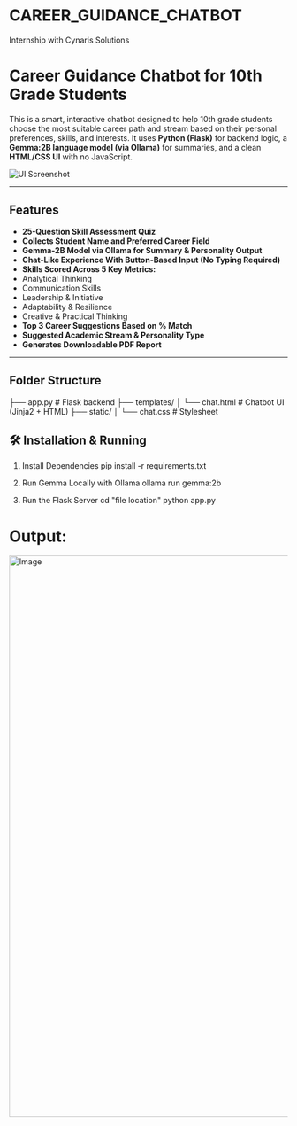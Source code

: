 # CAREER_GUIDANCE_CHATBOT
Internship with Cynaris Solutions
#  Career Guidance Chatbot for 10th Grade Students

This is a smart, interactive chatbot designed to help 10th grade students choose the most suitable career path and stream based on their personal preferences, skills, and interests. It uses **Python (Flask)** for backend logic, a **Gemma:2B language model (via Ollama)** for summaries, and a clean **HTML/CSS UI** with no JavaScript.

![UI Screenshot](./screenshots/preview.png)

---

##  Features

-  **25-Question Skill Assessment Quiz**
-  **Collects Student Name and Preferred Career Field**
-  **Gemma-2B Model via Ollama for Summary & Personality Output**
-  **Chat-Like Experience With Button-Based Input (No Typing Required)**
-  **Skills Scored Across 5 Key Metrics:**
  - Analytical Thinking
  - Communication Skills
  - Leadership & Initiative
  - Adaptability & Resilience
  - Creative & Practical Thinking
-  **Top 3 Career Suggestions Based on % Match**
-  **Suggested Academic Stream & Personality Type**
-  **Generates Downloadable PDF Report**

---

##  Folder Structure
├── app.py # Flask backend
├── templates/
│ └── chat.html # Chatbot UI (Jinja2 + HTML)
├── static/
│ └── chat.css # Stylesheet

## 🛠️ Installation & Running

1. Install Dependencies 
pip install -r requirements.txt

2. Run Gemma Locally with Ollama
   ollama run gemma:2b
3.  Run the Flask Server
   cd "file location"
   python app.py

# Output:
<img width="1919" height="1014" alt="Image" src="https://github.com/user-attachments/assets/5d97e62a-89ec-4f69-b961-865136c44560" />

